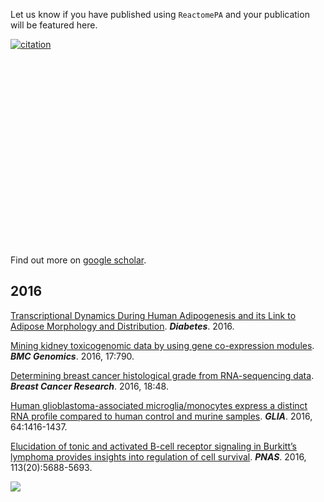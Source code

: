 <!-- AddToAny BEGIN -->
<div class="a2a_kit a2a_kit_size_32 a2a_default_style">
<a class="a2a_dd" href="//www.addtoany.com/share"></a>
<a class="a2a_button_facebook"></a>
<a class="a2a_button_twitter"></a>
<a class="a2a_button_google_plus"></a>
<a class="a2a_button_pinterest"></a>
<a class="a2a_button_reddit"></a>
<a class="a2a_button_sina_weibo"></a>
<a class="a2a_button_wechat"></a>
<a class="a2a_button_douban"></a>
</div>
<script async src="//static.addtoany.com/menu/page.js"></script>
<!-- AddToAny END -->

<link rel="stylesheet" href="https://guangchuangyu.github.io/css/font-awesome.min.css">
<link rel="stylesheet" href="https://guangchuangyu.github.io/css/academicons.min.css">


Let us know if you have published using `ReactomePA` and your publication will be featured here.

[![citation](https://img.shields.io/badge/cited%20by-12-blue.svg?style=flat)](https://scholar.google.com.hk/scholar?oi=bibs&hl=en&cites=3311691878690959578)

<link rel='stylesheet' href=https://guangchuangyu.github.io/resume/css/morris.css>
<script src='https://guangchuangyu.github.io/resume/css/jquery.min.js' type='text/javascript'></script>
<script src='https://guangchuangyu.github.io/resume/css/raphael-min.js' type='text/javascript'></script>
<script src='https://guangchuangyu.github.io/resume/css/morris-0.4.2.min.js' type='text/javascript'></script>


<style>
  .rChart {
    display: block;
    margin-left: auto; 
    margin-right: auto;
    width: 800px;
    height: 300px;
  }  
  </style>

<div id = 'chart3c2213e8b84' class = 'rChart morris'></div>
<script type='text/javascript'>
    var chartParams = {
 "element": "chart3c2213e8b84",
"width":            800,
"height":            400,
"xkey": "year",
"ykeys": [
 "cites" 
],
"data": [
 {
 "year": 2015,
"cites":              1,
"pubid": "8d8msizDQcsC" 
},
{
 "year": 2016,
"cites":             11,
"pubid": "8d8msizDQcsC" 
} 
],
"id": "chart3c2213e8b84",
"labels": "cites" 
},
      chartType = "Bar"
    new Morris[chartType](chartParams)
</script>


Find out more on [<i class="ai ai-google-scholar"></i> google scholar](https://scholar.google.com/scholar?oi=bibs&hl=en&cites=3311691878690959578).


## 2016

[Transcriptional Dynamics During Human Adipogenesis and its Link to Adipose Morphology and Distribution](http://dx.doi.org/10.2337/db16-0631). ***Diabetes***. 2016.


[Mining kidney toxicogenomic data by using gene co-expression modules](https://bmcgenomics.biomedcentral.com/articles/10.1186/s12864-016-3143-y). ***BMC Genomics***. 2016, 17:790.

[Determining breast cancer histological grade from RNA-sequencing data](http://dx.doi.org/10.1186/s13058-016-0710-8). ***Breast Cancer Research***. 2016, 18:48.

[Human glioblastoma-associated microglia/monocytes express a distinct RNA profile compared to human control and murine samples](http://dx.doi.org/10.1002/glia.23014). __*GLIA*__. 2016, 64:1416-1437.

[Elucidation of tonic and activated B-cell receptor signaling in Burkitt’s lymphoma provides insights into regulation of cell survival](http://dx.doi.org/10.1073/pnas.1601053113). ***PNAS***. 2016, 113(20):5688-5693.

![](https://guangchuangyu.github.io/featured_img/ReactomePA/pnas_F4.large.jpg)

